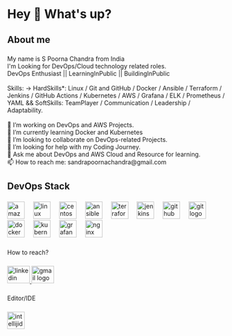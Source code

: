 <h1 align="left">Hey 👋 What's up?</h1>

###

<h2 align="left">About me</h2>

###

<p align="left">My name is S Poorna Chandra from India<br>I'm Looking for DevOps/Cloud technology related roles.<br>DevOps Enthusiast  || LearningInPublic || BuildingInPublic<br><br>Skills: -> HardSkills*: Linux / Git and GitHub / Docker / Ansible / Terraform / Jenkins / GitHub Actions / Kubernetes / AWS / Grafana / ELK / Prometheus / YAML && SoftSkills: TeamPlayer / Communication / Leadership / Adaptability.<br><br>🔭 I’m working on DevOps and AWS Projects.<br>🌱 I’m currently learning Docker and Kubernetes<br>👯 I’m looking to collaborate on DevOps-related Projects.<br>🤔 I’m looking for help with my Coding Journey.<br>💬 Ask me about DevOps and AWS Cloud and Resource for learning.<br>📫 How to reach me: sandrapoornachandra@gmail.com</p>

###

<h2 align="left">DevOps Stack</h2>

###

<div align="left">
  <img src="https://skillicons.dev/icons?i=aws" height="40" alt="amazonwebservices logo"  />
  <img width="12" />
  <img src="https://cdn.jsdelivr.net/gh/devicons/devicon/icons/linux/linux-original.svg" height="40" alt="linux logo"  />
  <img width="12" />
  <img src="https://cdn.jsdelivr.net/gh/devicons/devicon/icons/centos/centos-original.svg" height="40" alt="centos logo"  />
  <img width="12" />
  <img src="https://cdn.jsdelivr.net/gh/devicons/devicon/icons/ansible/ansible-original.svg" height="40" alt="ansible logo"  />
  <img width="12" />
  <img src="https://cdn.simpleicons.org/terraform/7B42BC" height="40" alt="terraform logo"  />
  <img width="12" />
  <img src="https://skillicons.dev/icons?i=jenkins" height="40" alt="jenkins logo"  />
  <img width="12" />
  <img src="https://skillicons.dev/icons?i=github" height="40" alt="github logo"  />
  <img width="12" />
  <img src="https://skillicons.dev/icons?i=git" height="40" alt="git logo"  />
  <img width="12" />
  <img src="https://skillicons.dev/icons?i=docker" height="40" alt="docker logo"  />
  <img width="12" />
  <img src="https://skillicons.dev/icons?i=kubernetes" height="40" alt="kubernetes logo"  />
  <img width="12" />
  <img src="https://cdn.simpleicons.org/grafana/F46800" height="40" alt="grafana logo"  />
  <img width="12" />
  <img src="https://cdn.simpleicons.org/nginx/009639" height="40" alt="nginx logo"  />
</div>

###

<p align="left">How to reach?</p>

###

<div align="left">
  <a href="https://www.linkedin.com/in/spoornachandra/" target="_blank">
    <img src="https://raw.githubusercontent.com/maurodesouza/profile-readme-generator/master/src/assets/icons/social/linkedin/default.svg" width="52" height="40" alt="linkedin logo"  />
  </a>
  <a href="https://mail.google.com/mail/u/poorna chandra" target="_blank">
    <img src="https://raw.githubusercontent.com/maurodesouza/profile-readme-generator/master/src/assets/icons/social/gmail/default.svg" width="52" height="40" alt="gmail logo"  />
  </a>
</div>

###

<p align="left">Editor/IDE</p>

###

<div align="left">
  <img src="https://skillicons.dev/icons?i=idea" height="40" alt="intellijidea logo"  />
</div>

###
